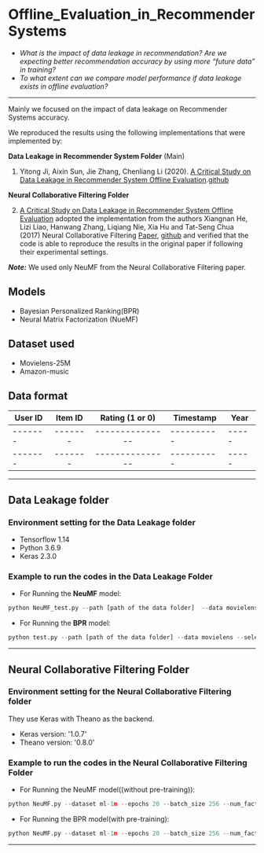# Offline_Evaluation_in_RecommenderSystems

- *What is the impact of data leakage in recommendation? Are we expecting better recommendation accuracy by using more “future data” in training?*
- *To what extent can we compare model performance if data leakage exists in offline evaluation?*

___

Mainly we focused on the impact of data leakage on Recommender Systems accuracy.

We reproduced the results using the following implementations that were implemented by:

**Data Leakage in Recommender System Folder** (Main)
1. Yitong Ji, Aixin Sun, Jie Zhang, Chenliang Li (2020). [A Critical Study on Data Leakage in Recommender System Offline Evaluation](https://arxiv.org/abs/2010.11060).[github](https://github.com/dataLeakageRec/dataLeakageRec)

**Neural Collaborative Filtering Folder**

2. [A Critical Study on Data Leakage in Recommender System Offline Evaluation](https://arxiv.org/abs/2010.11060) adopted the implementation from the authors Xiangnan He, Lizi Liao, Hanwang Zhang, Liqiang Nie, Xia Hu and Tat-Seng Chua (2017) Neural Collaborative Filtering [Paper](https://arxiv.org/abs/1708.05031), [github](https://github.com/hexiangnan/) and verified that the code is able to reproduce the results in the original paper if following their experimental settings.


***Note:*** We used only NeuMF from the Neural Collaborative Filtering paper.

## **Models**
- Bayesian Personalized Ranking(BPR) 
- Neural Matrix Factorization (NueMF)


## **Dataset used**
- Movielens-25M
- Amazon-music

## Data format

| User ID | Item ID | Rating (1 or 0) | Timestamp | Year | 
| ------- |:-------:|:---------------:| ----------|----- |
| ------- | ------- | --------------- | ----------|----- |
| ------- | ------- | --------------- | ----------|----- |

***

##  Data Leakage folder
### **Environment setting for the Data Leakage folder**
- Tensorflow 1.14
- Python 3.6.9
- Keras 2.3.0

### **Example to run the codes in the Data Leakage Folder**

- For Running the **NeuMF** model:

```python
python NeuMF_test.py --path [path of the data folder]  --data movielens --selected_year 4 --num_years_added 0 --gpu 1 --regs 0.01 --learning_rate 0.001 --num_negatives 4 --mf_dim 64
```

- For Running the **BPR** model:

```python
python test.py --path [path of the data folder] --data movielens --selected_year 4 --num_years_added 0 --gpu 1 --factors 64 --learning_rate 0.001 --reg 0.01
```
***

## Neural Collaborative Filtering Folder

### **Environment setting for the Neural Collaborative Filtering folder**
They use Keras with Theano as the backend.

- Keras version: '1.0.7'
- Theano version: '0.8.0'



### **Example to run the codes in the Neural Collaborative Filtering Folder**

- For Running the NeuMF model((without pre-training)):

```python
python NeuMF.py --dataset ml-1m --epochs 20 --batch_size 256 --num_factors 8 --layers [64,32,16,8] --reg_mf 0 --reg_layers [0,0,0,0] --num_neg 4 --lr 0.001 --learner adam --verbose 1 --out 1
```

- For Running the BPR model(with pre-training):

```python
python NeuMF.py --dataset ml-1m --epochs 20 --batch_size 256 --num_factors 8 --layers [64,32,16,8] --num_neg 4 --lr 0.001 --learner adam --verbose 1 --out 1 --mf_pretrain Pretrain/ml-1m_GMF_8_1501651698.h5 --mlp_pretrain Pretrain/ml-1m_MLP_[64,32,16,8]_1501652038.h5

```
***
